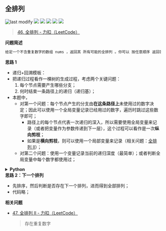 ## 全排列
<!--START_SECTION:badge-->

![last modify](https://img.shields.io/static/v1?label=last%20modify&message=2025-07-08%2016%3A53%3A13&color=yellowgreen&style=flat-square)
[![](https://img.shields.io/static/v1?label=&message=%E4%B8%AD%E7%AD%89&color=yellow&style=flat-square)](../../../README.md#中等)
[![](https://img.shields.io/static/v1?label=&message=LeetCode&color=green&style=flat-square)](../../../README.md#leetcode)
[![](https://img.shields.io/static/v1?label=&message=%E9%80%92%E5%BD%92&color=blue&style=flat-square)](../../../README.md#递归)
[![](https://img.shields.io/static/v1?label=&message=LeetCode%20Hot%20100&color=blue&style=flat-square)](../../../README.md#leetcode-hot-100)
[![](https://img.shields.io/static/v1?label=&message=%E7%83%AD%E9%97%A8&color=blue&style=flat-square)](../../../README.md#热门)

<!--END_SECTION:badge-->
<!--info
tags: [递归+回溯, lc100, 热门]
source: LeetCode
level: 中等
number: '0046'
name: 全排列
companies: []
-->

> [46. 全排列 - 力扣（LeetCode）](https://leetcode.cn/problems/permutations/?favorite=2cktkvj)

<summary><b>问题简述</b></summary>

```txt
给定一个不含重复数字的数组 nums ，返回其 所有可能的全排列 。你可以 按任意顺序 返回答案。
```

<!-- 
<details><summary><b>详细描述</b></summary>

```txt
```

</details>
-->

<!-- <div align="center"><img src="../../../_assets/xxx.png" height="300" /></div> -->

<summary><b>思路 1</b></summary>

- 递归+回溯模板：
- 把递归过程看作一棵树的生成过程，考虑两个关键问题：
  1. 每个节点需要产生哪些分支；
  2. 何时结束一条路径上的递归（递归基）；
- 本题中，
  - 对第一个问题：每个节点产生的分支由**在这条路径上**未使用过的数字决定；因此可以使用一个全局变量记录已经用过的数字，遍历时跳过这些数字即可；
    - 路径上的每个节点代表一次递归的深入，所以需要使用全局变量来记录（或者把变量作为参数传递到下一层），这个过程可以看作是一次**纵向剪枝**；
    - 如果是**横向剪枝**，则可以使用一个局部变量来记录（相关问题：[全排列 II](https://leetcode.cn/problems/permutations-ii/)）；
  - 对第二个问题：使用一个变量记录当前的递归深度（最简单）；或者判断全局变量中每个数字都使用过；

<details><summary><b>Python</b></summary>

```python
class Solution:
    def permute(self, nums: List[int]) -> List[List[int]]:

        ret = []
        used = [0] * len(nums)  # 记录各位置的使用情况
        nums_len = len(nums)

        def dfs(deep, tmp):  # deep: 递归深度
            if deep == nums_len:  # len(tmp) == nums_len 也可以，省一个变量
                ret.append(tmp[:])
                return

            for i in range(nums_len):
                if used[i]: continue
                
                used[i] = 1
                tmp.append(nums[i])
                dfs(deep + 1, tmp)
                tmp.pop()
                used[i] = 0
            
        dfs(0, [])
        return ret
```

</details>

<summary><b>思路 2：下一个排列</b></summary>

- 先排序，然后判断是否存在下一个排列，进而得到全部排列；
- 代码略；

<summary><b>相关问题</b></summary>

- [47. 全排列 II - 力扣（LeetCode）](https://leetcode.cn/problems/permutations-ii/)
    > 存在重复数字
